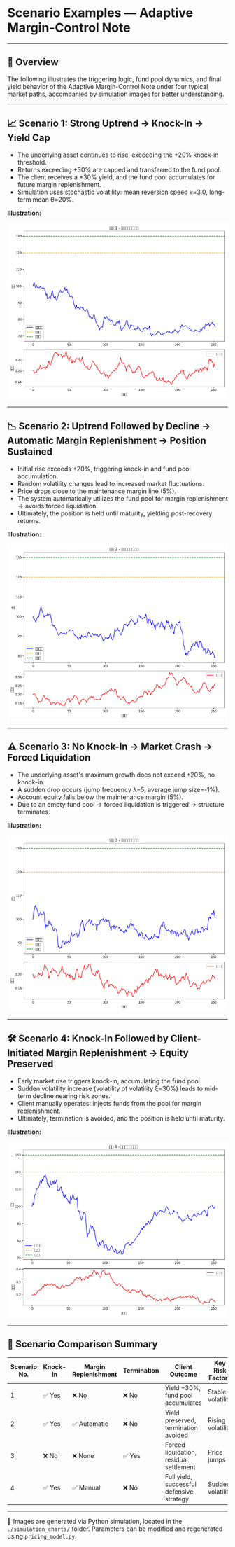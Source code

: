 # Scenario Examples — Adaptive Margin-Control Note

---

## 🎯 Overview

The following illustrates the triggering logic, fund pool dynamics, and final yield behavior of the Adaptive Margin-Control Note under four typical market paths, accompanied by simulation images for better understanding.

---

## 📈 Scenario 1: Strong Uptrend → Knock-In → Yield Cap

- The underlying asset continues to rise, exceeding the +20% knock-in threshold.
- Returns exceeding +30% are capped and transferred to the fund pool.
- The client receives a +30% yield, and the fund pool accumulates for future margin replenishment.
- Simulation uses stochastic volatility: mean reversion speed κ=3.0, long-term mean θ=20%.

**Illustration:**

![scenario1](./simulation_charts/scenario1_price_path.png)

---

## 📉 Scenario 2: Uptrend Followed by Decline → Automatic Margin Replenishment → Position Sustained

- Initial rise exceeds +20%, triggering knock-in and fund pool accumulation.
- Random volatility changes lead to increased market fluctuations.
- Price drops close to the maintenance margin line (5%).
- The system automatically utilizes the fund pool for margin replenishment → avoids forced liquidation.
- Ultimately, the position is held until maturity, yielding post-recovery returns.

**Illustration:**

![scenario2](./simulation_charts/scenario2_price_path.png)

---

## ⚠️ Scenario 3: No Knock-In → Market Crash → Forced Liquidation

- The underlying asset's maximum growth does not exceed +20%, no knock-in.
- A sudden drop occurs (jump frequency λ=5, average jump size=-1%).
- Account equity falls below the maintenance margin (5%).
- Due to an empty fund pool → forced liquidation is triggered → structure terminates.

**Illustration:**

![scenario3](./simulation_charts/scenario3_price_path.png)

---

## 🛠️ Scenario 4: Knock-In Followed by Client-Initiated Margin Replenishment → Equity Preserved

- Early market rise triggers knock-in, accumulating the fund pool.
- Sudden volatility increase (volatility of volatility ξ=30%) leads to mid-term decline nearing risk zones.
- Client manually operates: injects funds from the pool for margin replenishment.
- Ultimately, termination is avoided, and the position is held until maturity.

**Illustration:**

![scenario4](./simulation_charts/scenario4_price_path.png)

---

## 🧠 Scenario Comparison Summary

| Scenario No. | Knock-In | Margin Replenishment | Termination | Client Outcome | Key Risk Factors |
|--------------|----------|----------------------|-------------|----------------|------------------|
| 1            | ✅ Yes   | ❌ No               | ❌ No       | Yield +30%, fund pool accumulates | Stable volatility |
| 2            | ✅ Yes   | ✅ Automatic        | ❌ No       | Yield preserved, termination avoided | Rising volatility |
| 3            | ❌ No    | ❌ None             | ✅ Yes      | Forced liquidation, residual settlement | Price jumps |
| 4            | ✅ Yes   | ✅ Manual           | ❌ No       | Full yield, successful defensive strategy | Sudden volatility |

---

📌 Images are generated via Python simulation, located in the `./simulation_charts/` folder. Parameters can be modified and regenerated using `pricing_model.py`.

